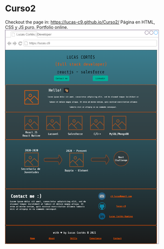 # Curso2
Checkout the page in: https://lucas-c9.github.io/Curso2/
Página en HTML, CSS y JS puro. Portfolio online.
![Maqueta](https://github.com/lucas-c9/Curso2/blob/main/maqueta.png)
